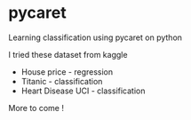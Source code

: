 # pycaret
Learning classification using pycaret on python

I tried these dataset from kaggle
* House price - regression
* Titanic - classification
* Heart Disease UCI - classification

More to come !

